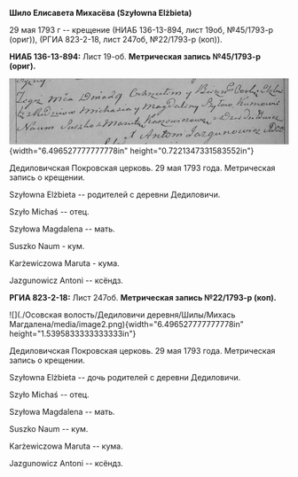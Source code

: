 **Шило Елисавета Михасёва (Szyłowna Elżbieta)**

29 мая 1793 г -- крещение (НИАБ 136-13-894, лист 19об, №45/1793-р
(ориг)), (РГИА 823-2-18, лист 247об, №22/1793-р (коп)).

**НИАБ 136-13-894:** Лист 19-об. **Метрическая запись №45/1793-р
(ориг).**

![](./media/de8f8e7d0c04f4a083e98e96a0ef8f2edfea3cd2.png){width="6.496527777777778in"
height="0.7221347331583552in"}

Дедиловичская Покровская церковь. 29 мая 1793 года. Метрическая запись о
крещении.

Szyłowna Elżbieta -- родителей с деревни Дедиловичи.

Szyło Michaś -- отец.

Szyłowa Magdalena -- мать.

Suszko Naum - кум.

Karżewiczowa Maruta - кума.

Jazgunowicz Antoni -- ксёндз.

**РГИА 823-2-18:** Лист 247об. **Метрическая запись №22/1793-р (коп).**

![](./Осовская волость/Дедиловичи деревня/Шилы/Михась Магдалена/media/image2.png){width="6.496527777777778in"
height="1.5395833333333333in"}

Дедиловичская Покровская церковь. 29 мая 1793 года. Метрическая запись о
крещении.

Szyłowna Elżbieta -- дочь родителей с деревни Дедиловичи.

Szyło Michaś -- отец.

Szyłowa Magdalena -- мать.

Suszko Naum -- кум.

Karżewiczowa Maruta -- кума.

Jazgunowicz Antoni -- ксёндз.
